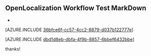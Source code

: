 ## OpenLocalization Workflow Test MarkDown
* 

[AZURE.INCLUDE [36bfce6f-cc57-4cc2-8879-d037b122777e](calleeMd1.md)]



[AZURE.INCLUDE [dbd1d8eb-dbfa-4f9b-8857-6bbef6432bbe](calleeMd2.md)]

 
thanks!